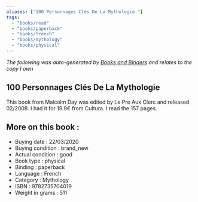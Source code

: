 ```yaml
---
aliases: ["100 Personnages Clés De La Mythologie "] 
tags: 
  - "books/read" 
  - "books/paperback" 
  - "books/french"
  - "books/mythology"
  - "books/physical"
---
```


_The following was auto-generated by [Books and Binders](Books%20and%20Binders.md) and relates to the copy I own_
## 100 Personnages Clés De La Mythologie 
This book from Malcolm Day was edited by Le Pre Aux Clerc and released 02/2008. I had it for 19.9€ from Cultura. I read the 157 pages.

## More on this book :
- Buying date : 22/03/2020
- Buying condition : brand_new
- Actual condition : good
- Book type : physical
- Binding : paperback
- Language : French
- Category : Mythology
- ISBN : 9782735704019
- Weight in grams : 511
